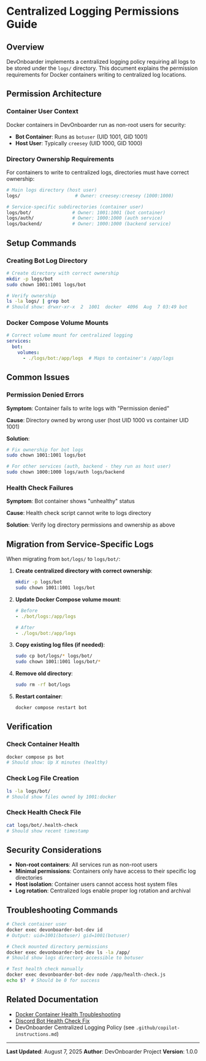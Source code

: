 # Centralized Logging Permissions Guide

## Overview

DevOnboarder implements a centralized logging policy requiring all logs to be stored under the `logs/` directory. This document explains the permission requirements for Docker containers writing to centralized log locations.

## Permission Architecture

### Container User Context

Docker containers in DevOnboarder run as non-root users for security:

- **Bot Container**: Runs as `botuser` (UID 1001, GID 1001)
- **Host User**: Typically `creesey` (UID 1000, GID 1000)

### Directory Ownership Requirements

For containers to write to centralized logs, directories must have correct ownership:

```bash
# Main logs directory (host user)
logs/                    # Owner: creesey:creesey (1000:1000)

# Service-specific subdirectories (container user)
logs/bot/               # Owner: 1001:1001 (bot container)
logs/auth/              # Owner: 1000:1000 (auth service)
logs/backend/           # Owner: 1000:1000 (backend service)
```

## Setup Commands

### Creating Bot Log Directory

```bash
# Create directory with correct ownership
mkdir -p logs/bot
sudo chown 1001:1001 logs/bot

# Verify ownership
ls -la logs/ | grep bot
# Should show: drwxr-xr-x  2  1001  docker  4096  Aug  7 03:49 bot
```

### Docker Compose Volume Mounts

```yaml
# Correct volume mount for centralized logging
services:
  bot:
    volumes:
      - ./logs/bot:/app/logs  # Maps to container's /app/logs
```

## Common Issues

### Permission Denied Errors

**Symptom**: Container fails to write logs with "Permission denied"

**Cause**: Directory owned by wrong user (host UID 1000 vs container UID 1001)

**Solution**:

```bash
# Fix ownership for bot logs
sudo chown 1001:1001 logs/bot

# For other services (auth, backend - they run as host user)
sudo chown 1000:1000 logs/auth logs/backend
```

### Health Check Failures

**Symptom**: Bot container shows "unhealthy" status

**Cause**: Health check script cannot write to logs directory

**Solution**: Verify log directory permissions and ownership as above

## Migration from Service-Specific Logs

When migrating from `bot/logs/` to `logs/bot/`:

1. **Create centralized directory with correct ownership**:

   ```bash
   mkdir -p logs/bot
   sudo chown 1001:1001 logs/bot
   ```

2. **Update Docker Compose volume mount**:

   ```yaml
   # Before
   - ./bot/logs:/app/logs

   # After
   - ./logs/bot:/app/logs
   ```

3. **Copy existing log files (if needed)**:

   ```bash
   sudo cp bot/logs/* logs/bot/
   sudo chown 1001:1001 logs/bot/*
   ```

4. **Remove old directory**:

   ```bash
   sudo rm -rf bot/logs
   ```

5. **Restart container**:

   ```bash
   docker compose restart bot
   ```

## Verification

### Check Container Health

```bash
docker compose ps bot
# Should show: Up X minutes (healthy)
```

### Check Log File Creation

```bash
ls -la logs/bot/
# Should show files owned by 1001:docker
```

### Check Health Check File

```bash
cat logs/bot/.health-check
# Should show recent timestamp
```

## Security Considerations

- **Non-root containers**: All services run as non-root users
- **Minimal permissions**: Containers only have access to their specific log directories
- **Host isolation**: Container users cannot access host system files
- **Log rotation**: Centralized logs enable proper log rotation and archival

## Troubleshooting Commands

```bash
# Check container user
docker exec devonboarder-bot-dev id
# Output: uid=1001(botuser) gid=1001(botuser)

# Check mounted directory permissions
docker exec devonboarder-bot-dev ls -la /app/
# Should show logs directory accessible to botuser

# Test health check manually
docker exec devonboarder-bot-dev node /app/health-check.js
echo $?  # Should be 0 for success
```

## Related Documentation

- [Docker Container Health Troubleshooting](DOCKER_CONTAINER_HEALTH_TROUBLESHOOTING.md)
- [Discord Bot Health Check Fix](DISCORD_BOT_HEALTH_CHECK_FIX.md)
- DevOnboarder Centralized Logging Policy (see `.github/copilot-instructions.md`)

---

**Last Updated**: August 7, 2025
**Author**: DevOnboarder Project
**Version**: 1.0.0
